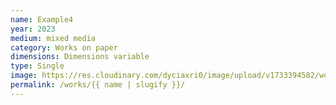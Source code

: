 ```yaml
---
name: Example4
year: 2023
medium: mixed media
category: Works on paper
dimensions: Dimensions variable
type: Single
image: https://res.cloudinary.com/dyciaxri0/image/upload/v1733394582/words-falling/test_files/Heinemann_The-Sound-of-Words-Falling_Jahn-und-Jahn_Munich_16_web_uzlzc7.jpg
permalink: /works/{{ name | slugify }}/
---
```

